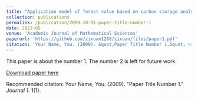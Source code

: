 ```yaml
---
title: "Application model of forest value based on carbon storage analysis"
collection: publications
permalink: /publication/2009-10-01-paper-title-number-1
date: 2022-05
venue: 'Academic Journal of Mathematical Sciences'
paperurl: 'https://github.com/zixuan1208/zixuan/files/paper1.pdf'
citation: 'Your Name, You. (2009). &quot;Paper Title Number 1.&quot; <i>Journal 1</i>. 1(1).'
---
```

This paper is about the number 1. The number 2 is left for future work.

[Download paper here](http://academicpages.github.io/files/paper1.pdf)

Recommended citation: Your Name, You. (2009). "Paper Title Number 1." <i>Journal 1</i>. 1(1).
